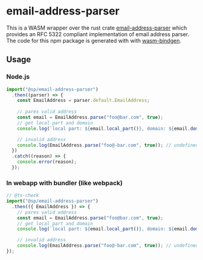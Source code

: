# email-address-parser

This is a WASM wrapper over the rust crate [email-address-parser](TODO) which provides an RFC 5322 compliant implementation of email address parser.
The code for this npm package is generated with with [wasm-bindgen](https://github.com/rustwasm/wasm-bindgen).

## Usage

### Node.js

```js
import("@sp/email-address-parser")
  .then((parser) => {
    const EmailAddress = parser.default.EmailAddress;
    
    // pares valid address
    const email = EmailAddress.parse("foo@bar.com", true);
    // get local part and domain
    console.log(`local part: ${email.local_part()}, domain: ${email.domain()}`); // local part: foo, domain: bar.com

    // invalid address
    console.log(EmailAddress.parse("foo@-bar.com", true)); // undefined
  })
  .catch((reason) => {
    console.error(reason);
  });
```

### In webapp with bundler (like webpack)

```js
// @ts-check
import("@sp/email-address-parser")
  .then(({ EmailAddress }) => {
    // pares valid address
    const email = EmailAddress.parse("foo@bar.com", true);
    // get local part and domain
    console.log(`local part: ${email.local_part()}, domain: ${email.domain()}`);  // local part: foo, domain: bar.com

    // invalid address
    console.log(EmailAddress.parse("foo@-bar.com", true)); // undefined
});

```